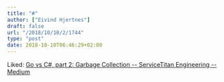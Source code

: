 ```yaml
---
title: "#"
author: ["Eivind Hjertnes"]
draft: false
url: "/2018/10/10/2/1744"
type: "post"
date: 2018-10-10T06:46:29+02:00
---
```


Liked:
[Go
vs C#, part 2: Garbage Collection -- ServiceTitan Engineering --
Medium](https://medium.com/servicetitan-engineering/go-vs-c-part-2-garbage-collection-9384677f86f1)
